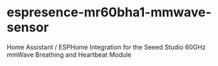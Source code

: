 # espresence-mr60bha1-mmwave-sensor
Home Assistant / ESPHome Integration for the Seeed Studio 60GHz mmWave Breathing and Heartbeat Module
